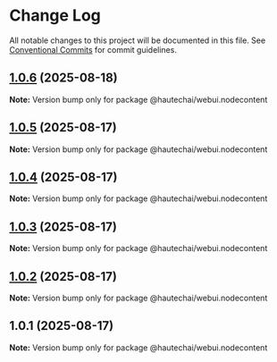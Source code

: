 # Change Log

All notable changes to this project will be documented in this file.
See [Conventional Commits](https://conventionalcommits.org) for commit guidelines.

## [1.0.6](https://github.com/HautechAI/webui/compare/@hautechai/webui.nodecontent@1.0.5...@hautechai/webui.nodecontent@1.0.6) (2025-08-18)

**Note:** Version bump only for package @hautechai/webui.nodecontent

## [1.0.5](https://github.com/HautechAI/webui/compare/@hautechai/webui.nodecontent@1.0.4...@hautechai/webui.nodecontent@1.0.5) (2025-08-17)

**Note:** Version bump only for package @hautechai/webui.nodecontent

## [1.0.4](https://github.com/HautechAI/webui/compare/@hautechai/webui.nodecontent@1.0.3...@hautechai/webui.nodecontent@1.0.4) (2025-08-17)

**Note:** Version bump only for package @hautechai/webui.nodecontent

## [1.0.3](https://github.com/HautechAI/webui/compare/@hautechai/webui.nodecontent@1.0.2...@hautechai/webui.nodecontent@1.0.3) (2025-08-17)

**Note:** Version bump only for package @hautechai/webui.nodecontent

## [1.0.2](https://github.com/HautechAI/webui/compare/@hautechai/webui.nodecontent@1.0.1...@hautechai/webui.nodecontent@1.0.2) (2025-08-17)

**Note:** Version bump only for package @hautechai/webui.nodecontent

## 1.0.1 (2025-08-17)

**Note:** Version bump only for package @hautechai/webui.nodecontent

